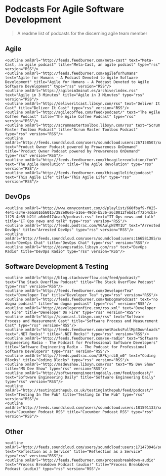 # Podcasts For Agile Software Development
> A readme list of podcasts for the discerning agile team member

## Agile
    <outline xmlUrl="http://feeds.feedburner.com/meta-cast" text="Meta-Cast, an agile podcast" title="Meta-Cast, an agile podcast" type="rss" version="RSS"/>
    <outline xmlUrl="http://feeds.feedburner.com/agileforhumans" text="Agile for Humans - A Podcast Devoted to Agile Software Development" title="Agile for Humans - A Podcast Devoted to Agile Software Development" type="rss" version="RSS"/>
    <outline xmlUrl="https://agilein3minut.es/archive/index.rss" text="Agile in 3 Minutes" title="Agile in 3 Minutes" type="rss" version="RSS"/>
    <outline xmlUrl="http://deliveritcast.libsyn.com/rss" text="Deliver It Cast" title="Deliver It Cast" type="rss" version="RSS"/>
    <outline xmlUrl="http://agilecoffee.com/feed/podcast/" text="The Agile Coffee Podcast" title="The Agile Coffee Podcast" type="rss" version="RSS"/>
    <outline xmlUrl="http://scrummastertoolbox.libsyn.com/rss" text="Scrum Master Toolbox Podcast" title="Scrum Master Toolbox Podcast" type="rss" version="RSS"/>
    <outline xmlUrl="http://feeds.soundcloud.com/users/soundcloud:users:267158507/sounds.rss" text="Product Owner Podcast powered by Prowareness OnDemand" title="Product Owner Podcast powered by Prowareness OnDemand" type="rss" version="RSS"/>
    <outline xmlUrl="http://feeds.feedburner.com/theagilerevolution/fxnY" text="The Agile Revolution" title="The Agile Revolution" type="rss" version="RSS"/>
    <outline xmlUrl="http://feeds.feedburner.com/thisagilelife/podcast" text="This Agile Life" title="This Agile Life" type="rss" version="RSS"/>     
     
## DevOps

    <outline xmlUrl="http://www.omnycontent.com/d/playlist/660fbaf9-f025-4e41-a34e-a6aa016b6015/282e06e5-a16e-49d8-b536-a6c0012febd1/f72b4cba-1f25-4e89-b21f-a6de0174cac9/podcast.rss" text="IT Ops news and talk" title="IT Ops news and talk" type="rss" version="RSS"/>
    <outline xmlUrl="http://feeds.podtrac.com/VGAulpN7MY1U" text="Arrested DevOps" title="Arrested DevOps" type="rss" version="RSS"/>
    <outline xmlUrl="http://feeds.soundcloud.com/users/soundcloud:users:166581385/sounds.rss" text="DevOps Chat" title="DevOps Chat" type="rss" version="RSS"/>
    <outline xmlUrl="http://devopsradio.libsyn.com/rss" text="DevOps Radio" title="DevOps Radio" type="rss" version="RSS"/>   
   
## Software Development & Testing
    <outline xmlUrl="http://blog.stackoverflow.com/feed/podcast/" text="The Stack Overflow Podcast" title="The Stack Overflow Podcast" type="rss" version="RSS"/>
    <outline xmlUrl="http://feeds.feedburner.com/DeveloperTea" text="Developer Tea" title="Developer Tea" type="rss" version="RSS"/>
    <outline xmlUrl="http://feeds.feedburner.com/NoDogmaPodcast" text="no dogma podcast" title="no dogma podcast" type="rss" version="RSS"/>
    <outline xmlUrl="http://developeronfire.com/rss.xml" text="Developer On Fire" title="Developer On Fire" type="rss" version="RSS"/>
    <outline xmlUrl="http://spamcast.libsyn.com/rss" text="Software Process and Measurement Cast" title="Software Process and Measurement Cast" type="rss" version="RSS"/>
    <outline xmlUrl="http://feeds.feedburner.com/netRocksFullMp3Downloads" text=".NET Rocks!" title=".NET Rocks!" type="rss" version="RSS"/>
    <outline xmlUrl="http://feeds.feedburner.com/se-radio" text="Software Engineering Radio - The Podcast for Professional Software Developers" title="Software Engineering Radio - The Podcast for Professional Software Developers" type="rss" version="RSS"/>
    <outline xmlUrl="http://feeds.podtrac.com/tBPkjrcL0_m0" text="Coding Blocks" title="Coding Blocks" type="rss" version="RSS"/>
    <outline xmlUrl="http://msdevshow.libsyn.com/rss" text="MS Dev Show" title="MS Dev Show" type="rss" version="RSS"/>
    <outline xmlUrl="http://softwareengineeringdaily.com/feed/podcast/" text="Software Engineering Daily" title="Software Engineering Daily" type="rss" version="RSS"/>
    <outline xmlUrl="http://testinginthepub.co.uk/testinginthepub/feed/podcast/" text="Testing In The Pub" title="Testing In The Pub" type="rss" version="RSS"/>
    <outline xmlUrl="http://feeds.soundcloud.com/users/soundcloud:users:181591133/sounds.rss" text="Cucumber Podcast RSS" title="Cucumber Podcast RSS" type="rss" version="RSS"/>
    
## Other
    <outline xmlUrl="http://feeds.soundcloud.com/users/soundcloud:users:171473946/sounds.rss" text="Reflection as a Service" title="Reflection as a Service" type="rss" version="RSS"/>
    <outline xmlUrl="http://feeds.feedburner.com/processbreakdown-audio" text="Process Breakdown Podcast (audio)" title="Process Breakdown Podcast (audio)" type="rss" version="RSS"/>




      
    
